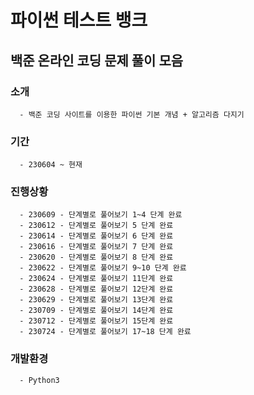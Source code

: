 # 파이썬 테스트 뱅크

   ## 백준 온라인 코딩 문제 풀이 모음
   
   ### 소개
      - 백준 코딩 사이트를 이용한 파이썬 기본 개념 + 알고리즘 다지기
   
   ### 기간
      - 230604 ~ 현재
    
   ### 진행상황
      - 230609 - 단계별로 풀어보기 1~4 단계 완료
      - 230612 - 단계별로 풀어보기 5 단계 완료
      - 230614 - 단계별로 풀어보기 6 단계 완료
      - 230616 - 단계별로 풀어보기 7 단계 완료
      - 230620 - 단계별로 풀어보기 8 단계 완료
      - 230622 - 단계별로 풀어보기 9~10 단계 완료
      - 230624 - 단계별로 풀어보기 11단계 완료
      - 230628 - 단계별로 풀어보기 12단계 완료
      - 230629 - 단계별로 풀어보기 13단계 완료
      - 230709 - 단계별로 풀어보기 14단계 완료
      - 230712 - 단계별로 풀어보기 15단계 완료
      - 230724 - 단계별로 풀어보기 17~18 단계 완료
          
   ### 개발환경
      - Python3
         
